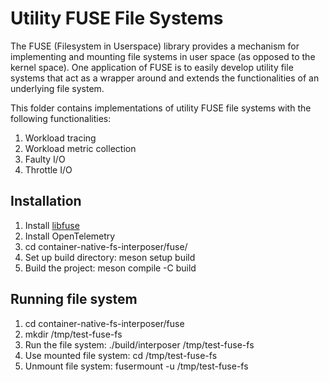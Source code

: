 # Utility FUSE File Systems

The FUSE (Filesystem in Userspace) library provides a mechanism for implementing and mounting file systems in user space (as opposed to the kernel space). One application of FUSE is to easily develop utility file systems that act as a wrapper around and extends the functionalities of an underlying file system.  

This folder contains implementations of utility FUSE file systems with the following functionalities:  
1) Workload tracing  
2) Workload metric collection  
3) Faulty I/O   
4) Throttle I/O  

## Installation

1) Install [libfuse](https://github.com/libfuse/libfuse)  
2) Install OpenTelemetry  
3) cd container-native-fs-interposer/fuse/  
4) Set up build directory: meson setup build  
5) Build the project: meson compile -C build

## Running file system  

1) cd container-native-fs-interposer/fuse  
2) mkdir /tmp/test-fuse-fs   
2) Run the file system: ./build/interposer /tmp/test-fuse-fs  
4) Use mounted file system: cd /tmp/test-fuse-fs  
3) Unmount file system: fusermount -u /tmp/test-fuse-fs  

